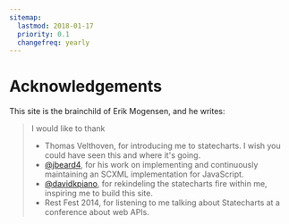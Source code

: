 ```yaml
---
sitemap:
  lastmod: 2018-01-17
  priority: 0.1
  changefreq: yearly
---
```


# Acknowledgements

This site is the brainchild of Erik Mogensen, and he writes:

> I would like to thank
> * Thomas Velthoven, for introducing me to statecharts.  I wish you could have seen this and where it's going.
> * [@jbeard4](https://github.com/jbeard4), for his work on implementing and continuously maintaining an SCXML implementation for JavaScript.
> * [@davidkpiano](https://github.com/davidkpiano), for rekindeling the statecharts fire within me, inspiring me to build this site.
> * Rest Fest 2014, for listening to me talking about Statecharts at a conference about web APIs.
